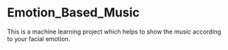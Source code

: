 # Emotion_Based_Music
This is a machine learning project which helps to show the music according to your facial emotion.
